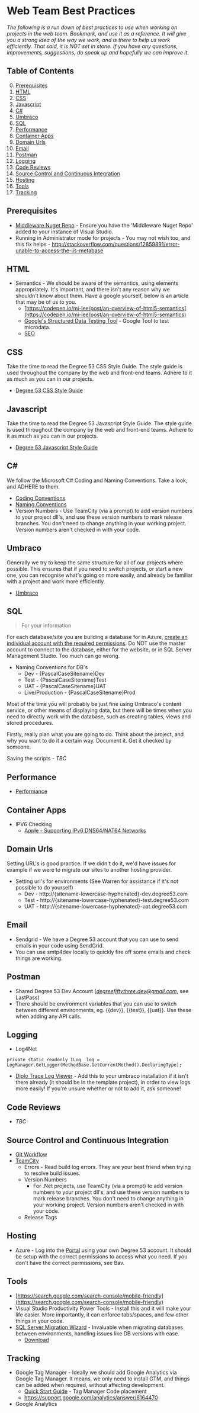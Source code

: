 # Web Team Best Practices

*The following is a run down of best practices to use when working on projects in the web team. Bookmark, and use it as a reference. It will give you a strong idea of the way we work, and is there to help us work efficiently. That said, it is NOT set in stone. If you have any questions, improvements, suggestions, do speak up and hopefully we can improve it.*

## Table of Contents

0. [Prerequisites](#prerequisites)
0. [HTML](#html)
0. [CSS](#css)
0. [Javascript](#javascript)
0. [C#](#c#)
0. [Umbraco](#umbraco)
0. [SQL](#sql)
0. [Performance](#performance)
0. [Container Apps](#container-apps)
0. [Domain Urls](#domain-urls)
0. [Email](#email)
0. [Postman](#postman)
0. [Logging](#logging)
0. [Code Reviews](#code-reviews)
0. [Source Control and Continuous Integration](#source-control-and-continuous-integration)
0. [Hosting](#hosting)
0. [Tools](#tools)
0. [Tracking](#tracking)

## Prerequisites

* [Middleware Nuget Repo](https://sites.google.com/a/degree53.com/knowledge-base/technical/middleware/nuget-repository)  - Ensure you have the 'Middleware Nuget Repo' added to your instance of Visual Studio.
* Running in Administrator mode for projects - You may not wish too, and this fix helps - http://stackoverflow.com/questions/12859891/error-unable-to-access-the-iis-metabase

## HTML

* Semantics - We should be aware of the semantics, using elements appropriately. It's important, and there isn't any reason why we shouldn't know about them. Have a google yourself, below is an article that may be of us to you.
    * [https://codepen.io/mi-lee/post/an-overview-of-html5-semantics](https://codepen.io/mi-lee/post/an-overview-of-html5-semantics)
    * [Google's Structured Data Testing Tool](https://search.google.com/structured-data/testing-tool) - Google Tool to test microdata.
    * [SEO](SEO.md)

## CSS

Take the time to read the Degree 53 CSS Style Guide. The style guide is used throughout the company by the web and front-end teams. Adhere to it as much as you can in our projects.

* [Degree 53 CSS Style Guide](https://github.com/Degree53/css)

## Javascript

Take the time to read the Degree 53 Javascript Style Guide. The style guide is used throughout the company by the web and front-end teams. Adhere to it as much as you can in our projects.

* [Degree 53 Javascript Style Guide](https://github.com/Degree53/javascript)

## C#

We follow the Microsoft C# Coding and Naming Conventions. Take a look, and ADHERE to them.

* [Coding Conventions](https://msdn.microsoft.com/en-gb/library/ff926074.aspx)
* [Naming Conventions](https://msdn.microsoft.com/en-us/library/ms229045(v=vs.110).aspx)
* Version Numbers - Use TeamCity (via a prompt) to add version numbers to your project dll's, and use these version numbers to mark release branches. You don't need to change anything in your working project. Version numbers aren't checked in with your code.

## Umbraco

Generally we try to keep the same structure for all of our projects where possible. This ensures that if you need to switch projects, or start a new one, you can recognise what's going on more easily, and already be familiar with a project and work more efficiently.

* [Umbraco](UMBRACO.md)

## SQL

> For your information

For each database/site you are building a database for in Azure, [create an individual account with the required permissions](https://sites.google.com/a/degree53.com/knowledge-base/it-helpdesk/sql-azure). Do NOT use the master account to connect to the database, either for the website, or in SQL Server Management Studio. Too much can go wrong.

* Naming Conventions for DB's
    * Dev - {PascalCaseSitename}Dev
    * Test - {PascalCaseSitename}Test
    * UAT - {PascalCaseSitename}UAT
    * Live/Production - {PascalCaseSitename}Prod

Most of the time you will probably be just fine using Umbraco's content service, or other means of displaying data, but there will be times when you need to directly work with the database, such as creating tables, views and stored procedures.

Firstly, really plan what you are going to do. Think about the project, and why you want to do it a certain way. Document it. Get it checked by someone.

Saving the scripts - *TBC*

## Performance

* [Performance](PERFORMANCE.md)

## Container Apps

* IPV6 Checking
    * [Apple - Supporting IPv6 DNS64/NAT64 Networks](https://developer.apple.com/library/content/documentation/NetworkingInternetWeb/Conceptual/NetworkingOverview/UnderstandingandPreparingfortheIPv6Transition/UnderstandingandPreparingfortheIPv6Transition.html)

## Domain Urls

Setting URL's is good practice. If we didn't do it, we'd have issues for example if we were to migrate our sites to another hosting provider.

* Setting url's for environments (See Warren for assistance if it's not possible to do yourself)
    * Dev - http://{sitename-lowercase-hyphenated}-dev.degree53.com
    * Test - http://{sitename-lowercase-hyphenated}-test.degree53.com
    * UAT - http://{sitename-lowercase-hyphenated}-uat.degree53.com

## Email

* Sendgrid - We have a Degree 53 account that you can use to send emails in your code using SendGrid.
* You can use smtp4dev locally to quickly fire off some emails and check things are working.

## Postman

* Shared Degree 53 Dev Account (*degreefiftythree.dev@gmail.com*, see LastPass)
* There should be environment variables that you can use to switch between different environments, eg. {{dev}}, {{test}}, {{uat}}. Use these when adding any API calls.

## Logging

* Log4Net

```
private static readonly ILog _log = LogManager.GetLogger(MethodBase.GetCurrentMethod().DeclaringType);
```

* [Diplo Trace Log Viewer](https://our.umbraco.org/projects/developer-tools/diplo-trace-log-viewer/) - Add this to your umbraco installation if it isn't there already (it should be in the template project), in order to view logs more easily! If you're unsure whether or not to add it, ask someone!

## Code Reviews

* *TBC*

## Source Control and Continuous Integration

* [Git Workflow](https://sites.google.com/a/degree53.com/knowledge-base/technical/front-end/git-workflow)
* [TeamCity](https://sites.google.com/a/degree53.com/knowledge-base/technical/continous-integration/teamcity)
    * Errors - Read build log errors. They are your best friend when trying to resolve build issues.
    * Version Numbers
        * For .Net projects, use TeamCity (via a prompt) to add version numbers to your project dll's, and use these version numbers to mark release branches. You don't need to change anything in your working project. Version numbers aren't checked in with your code.
    * Release Tags

## Hosting

* Azure - Log into the [Portal](http://portal.azure.com) using your own Degree 53 account. It should be setup with the correct permissions to access what you need. If you don't have the correct permissions, see Bav.

## Tools

* [https://search.google.com/search-console/mobile-friendly](https://search.google.com/search-console/mobile-friendly)
* Visual Studio Productivity Power Tools - Install this and it will make your life easier. More importantly, it can enforce tabs/spaces, and few other things in your code.
* [SQL Server Migration Wizard](https://blogs.msdn.microsoft.com/prasanna/2015/04/13/migrating-sql-server-on-premise-db-to-sql-azure-using-sql-server-migration-wizard/) - Invaluable when migrating databases between environments, handling issues like DB versions with ease.
    * [Download](https://sqlazuremw.codeplex.com/releases/view/32334)

## Tracking

* Google Tag Manager - Ideally we should add Google Analytics via Google Tag Manager. It means, we only need to install GTM, and things can be added when required, without affecting development.
    * [Quick Start Guide](https://developers.google.com/tag-manager/quickstart) - Tag Manager Code placement
    * https://support.google.com/analytics/answer/6164470
* Google Analytics
